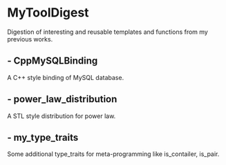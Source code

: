 # MyToolDigest

Digestion of interesting and reusable templates and functions from my previous works.

## - CppMySQLBinding

A C++ style binding of MySQL database.

## - power_law_distribution

A STL style distribution for power law.

## - my_type_traits

Some additional type_traits for meta-programming like is_contailer, is_pair.

